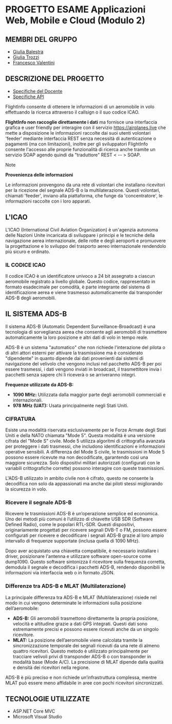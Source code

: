 # PROGETTO ESAME Applicazioni Web, Mobile e Cloud (Modulo 2)
## MEMBRI DEL GRUPPO
- [Giulia Balestra](https://github.com/Giulieen)
- [Giulia Trozzi](https://github.com/GiuliaTrz)
- [Francesco Valentini](https://github.com/FrancescoValentini)
## DESCRIZIONE DEL PROGETTO
- [Specifiche del Docente](Documentazione/SpecificheDocente.md)
- [Specifiche API](Documentazione/DocumentazioneAPI.md)

FlightInfo consente di ottenere le informazioni di un aeromobile in volo effettuando la ricerca attraverso il callsign o il suo codice ICAO.

**FlightInfo non raccoglie direttamente i dati** ma fornisce una interfaccia grafica e user friendly per interagire con il servizio https://airplanes.live che mette a disposizione le informazioni raccolte dai suoi utenti volontari 'feeder' mediante interfaccia REST senza necessità di autenticazione o pagamenti (ma con limitazioni), inoltre per gli sviluppatori FlightInfo consente l'accesso alle proprie funzionalità di ricerca anche tramite un servizio SOAP agendo quindi da "traduttore" REST < -- > SOAP.

> [!NOTE]
> **Provenienza delle informazioni**
> 
> Le informazioni provengono da una rete di volontari che installano ricevitori per la ricezione del segnale ADS-B o la multilaterazione. Questi volontari, chiamati 'feeder', inviano alla piattaforma, che funge da 'concentratore', le informazioni raccolte con i loro apparati.

## L'ICAO
L'ICAO (International Civil Aviation Organization) è un'agenzia autonoma delle Nazioni Unite incaricata di sviluppare i principi e le tecniche della navigazione aerea internazionale, delle rotte e degli aeroporti e promuovere la progettazione e lo sviluppo del trasporto aereo internazionale rendendolo più sicuro e ordinato.

### IL CODICE ICAO
Il codice ICAO è un identificatore univoco a 24 bit assegnato a ciascun aeromobile registrato a livello globale. Questo codice, rappresentato in formato esadecimale per comodità, è parte integrante del sistema di identificazione aerea e viene trasmesso automaticamente dai transponder ADS-B degli aeromobili.

## IL SISTEMA ADS-B
Il sistema ADS-B (Automatic Dependent Surveillance-Broadcast) è una tecnologia di sorveglianza aerea che consente agli aeromobili di trasmettere automaticamente la loro posizione e altri dati di volo in tempo reale.

ADS-B è un sistema "automatico" che non richiede l'interazione del pilota o di altri attori esterni per attivare la trasmissione ma è considerato "dipendente" in quanto dipende dai dati provenienti dai sistemi di navigazione del velivolo che vengono inclusi nel pacchetto ADS-B per poi essere trasmessi, i dati vengono inviati in broadcast, il trasmettitore invia i pacchetti senza sapere chi li riceverà o se arriveranno integri.

**Frequenze utilizzate da ADS-B:** 
- **1090 MHz:** Utilizzata dalla maggior parte degli aeromobili commerciali e internazionali.
- **978 MHz (UAT):** Usata principalmente negli Stati Uniti.

### CIFRATURA
Esiste una modalità riservata esclusivamente per le Forze Armate degli Stati Uniti e della NATO chiamata "Mode 5". Questa modalità è una versione cifrata del "Mode S" civile. Mode 5 utilizza algoritmi di crittografia avanzata per proteggere i dati trasmessi, che includono identificazioni e informazioni operative sensibili. A differenza del Mode S civile, le trasmissioni in Mode 5 possono essere ricevute ma non decodificate, garantendo così una maggiore sicurezza. Solo dispositivi militari autorizzati (configurati con le variabili crittografiche corrette) possono interagire con queste trasmissioni.

L'ADS-B utilizzato in ambito civile non è cifrato, questo ne consente la decodifica non solo da appassionati ma anche dai piloti stessi migliorando la sicurezza in volo.

### Ricevere il segnale ADS-B
Ricevere le trasmissioni ADS-B è un’operazione semplice ed economica. Uno dei metodi più comuni è l’utilizzo di chiavette USB SDR (Software Defined Radio), come le popolari RTL-SDR. Questi dispositivi, originariamente progettati per ricevere segnali DVB-T o FM, possono essere configurati per ricevere e decodificare i segnali ADS-B grazie al loro ampio intervallo di frequenze supportate (inclusa quella di 1090 MHz).

Dopo aver acquistato una chiavetta compatibile, è necessario installare i driver, posizionare l'antenna e utilizzare software open-source come dump1090. Questo software sintonizza il ricevitore sulla frequenza corretta, demodula il segnale e decodifica i pacchetti ADS-B, rendendo disponibili le informazioni via interfaccia web o in formato JSON.

### Differenze tra ADS-B e MLAT (Multilaterazione)
La principale differenza tra ADS-B e MLAT (Multilaterazione) risiede nel modo in cui vengono determinate le informazioni sulla posizione dell’aeromobile:

- **ADS-B:** Gli aeromobili trasmettono direttamente la propria posizione, velocità e altitudine grazie a dati GPS integrati. Questi dati sono estremamente precisi e possono essere ricevuti anche da un singolo ricevitore.
- **MLAT:** La posizione dell’aeromobile viene calcolata tramite la sincronizzazione temporale dei segnali ricevuti da una rete di almeno quattro ricevitori. Questo metodo è utilizzato principalmente per tracciare velivoli privi di transponder ADS-B o con transponder in modalità base (Mode A/C). La precisione di MLAT dipende dalla qualità e densità dei ricevitori nella regione.

ADS-B è più preciso e non richiede un’infrastruttura complessa, mentre MLAT può essere meno affidabile in aree con pochi ricevitori sincronizzati.
## TECNOLOGIE UTILIZZATE
- ASP.NET Core MVC
- Microsoft Visual Studio
